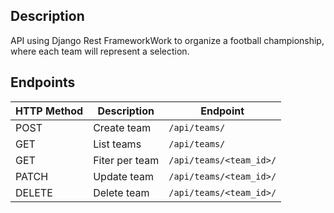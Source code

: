 ## Description

API using Django Rest FrameworkWork to organize a football championship, where each team will represent a selection.

## Endpoints

| HTTP Method | Description    | Endpoint                |
| ----------- | -------------- | ----------------------- |
| POST        | Create team    | `/api/teams/`           |
| GET         | List teams     | `/api/teams/`           |
| GET         | Fiter per team | `/api/teams/<team_id>/` |
| PATCH       | Update team    | `/api/teams/<team_id>/` |
| DELETE      | Delete team    | `/api/teams/<team_id>/` |
